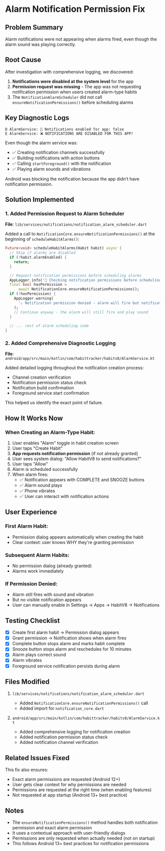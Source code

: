 # Alarm Notification Permission Fix

## Problem Summary
Alarm notifications were not appearing when alarms fired, even though the alarm sound was playing correctly.

## Root Cause
After investigation with comprehensive logging, we discovered:

1. **Notifications were disabled at the system level** for the app
2. **Permission request was missing** - The app was not requesting notification permission when users created alarm-type habits
3. The `NotificationAlarmScheduler` did not call `ensureNotificationPermissions()` before scheduling alarms

## Key Diagnostic Logs
```
D AlarmService: 📢 Notifications enabled for app: false
E AlarmService: ❌ NOTIFICATIONS ARE DISABLED FOR THIS APP!
```

Even though the alarm service was:
- ✅ Creating notification channels successfully
- ✅ Building notifications with action buttons
- ✅ Calling `startForeground()` with the notification
- ✅ Playing alarm sounds and vibrations

Android was blocking the notification because the app didn't have notification permission.

## Solution Implemented

### 1. Added Permission Request to Alarm Scheduler
**File**: `lib/services/notifications/notification_alarm_scheduler.dart`

Added a call to `NotificationCore.ensureNotificationPermissions()` at the beginning of `scheduleHabitAlarms()`:

```dart
Future<void> scheduleHabitAlarms(Habit habit) async {
  // Skip if alarms are disabled
  if (!habit.alarmEnabled) {
    return;
  }

  // Request notification permissions before scheduling alarms
  AppLogger.info('🔔 Checking notification permissions before scheduling alarm...');
  final bool hasPermission =
      await NotificationCore.ensureNotificationPermissions();
  if (!hasPermission) {
    AppLogger.warning(
      '⚠️ Notification permission denied - alarm will fire but notification may not show',
    );
    // Continue anyway - the alarm will still fire and play sound
  }
  
  // ... rest of alarm scheduling code
}
```

### 2. Added Comprehensive Diagnostic Logging
**File**: `android/app/src/main/kotlin/com/habittracker/habitv8/AlarmService.kt`

Added detailed logging throughout the notification creation process:
- Channel creation verification
- Notification permission status check
- Notification build confirmation
- Foreground service start confirmation

This helped us identify the exact point of failure.

## How It Works Now

### When Creating an Alarm-Type Habit:

1. User enables "Alarm" toggle in habit creation screen
2. User taps "Create Habit"
3. **App requests notification permission** (if not already granted)
4. User sees system dialog: "Allow HabitV8 to send notifications?"
5. User taps "Allow"
6. Alarm is scheduled successfully
7. When alarm fires:
   - ✅ Notification appears with COMPLETE and SNOOZE buttons
   - ✅ Alarm sound plays
   - ✅ Phone vibrates
   - ✅ User can interact with notification actions

## User Experience

### First Alarm Habit:
- Permission dialog appears automatically when creating the habit
- Clear context: user knows WHY they're granting permission

### Subsequent Alarm Habits:
- No permission dialog (already granted)
- Alarms work immediately

### If Permission Denied:
- Alarm still fires with sound and vibration
- But no visible notification appears
- User can manually enable in Settings → Apps → HabitV8 → Notifications

## Testing Checklist

- [x] Create first alarm habit → Permission dialog appears
- [x] Grant permission → Notification shows when alarm fires
- [x] Complete button stops alarm and marks habit complete
- [x] Snooze button stops alarm and reschedules for 10 minutes
- [x] Alarm plays correct sound
- [x] Alarm vibrates
- [x] Foreground service notification persists during alarm

## Files Modified

1. `lib/services/notifications/notification_alarm_scheduler.dart`
   - Added `NotificationCore.ensureNotificationPermissions()` call
   - Added import for `notification_core.dart`

2. `android/app/src/main/kotlin/com/habittracker/habitv8/AlarmService.kt`
   - Added comprehensive logging for notification creation
   - Added notification permission status check
   - Added notification channel verification

## Related Issues Fixed

This fix also ensures:
- Exact alarm permissions are requested (Android 12+)
- User gets clear context for why permissions are needed
- Permissions are requested at the right time (when enabling features)
- Not requested at app startup (Android 13+ best practice)

## Notes

- The `ensureNotificationPermissions()` method handles both notification permission and exact alarm permission
- It uses a contextual approach with user-friendly dialogs
- Permissions are only requested when actually needed (not on startup)
- This follows Android 13+ best practices for notification permissions
